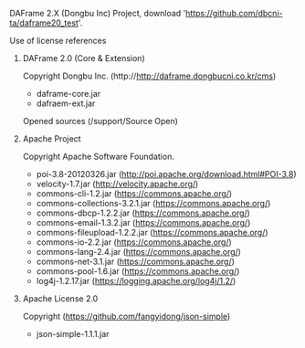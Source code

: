 DAFrame 2.X (Dongbu Inc) Project, download 'https://github.com/dbcni-ta/daframe20_test'.

Use of license references

1. DAFrame 2.0 (Core & Extension)

    Copyright Dongbu Inc. (http://http://daframe.dongbucni.co.kr/cms)
    - daframe-core.jar
    - dafraem-ext.jar
    
    Opened sources (/support/Source Open)
    
2. Apache Project
     
     Copyright Apache Software Foundation.
     - poi-3.8-20120326.jar (http://poi.apache.org/download.html#POI-3.8)
     - velocity-1.7.jar (http://velocity.apache.org/)
     - commons-cli-1.2.jar (https://commons.apache.org/)
     - commons-collections-3.2.1.jar (https://commons.apache.org/)
     - commons-dbcp-1.2.2.jar (https://commons.apache.org/)
     - commons-email-1.3.2.jar (https://commons.apache.org/)
     - commons-fileupload-1.2.2.jar (https://commons.apache.org/)
     - commons-io-2.2.jar (https://commons.apache.org/)
     - commons-lang-2.4.jar (https://commons.apache.org/)
     - commons-net-3.1.jar (https://commons.apache.org/)
     - commons-pool-1.6.jar (https://commons.apache.org/)
     - log4j-1.2.17.jar (https://logging.apache.org/log4j/1.2/)
     
3. Apache License 2.0
      
      Copyright (https://github.com/fangyidong/json-simple)
     - json-simple-1.1.1.jar